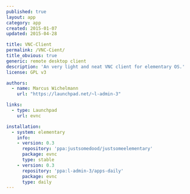 ```yaml
---
published: true
layout: app
category: app
created: 2015-01-07
updated: 2015-04-28

title: VNC-Client
permalink: /VNC-Cient/
title_obvious: true
generic: remote desktop client
description: 'An very light and neat VNC client for elementary OS.'
license: GPL v3

authors:
  - name: Marcus Wichelmann
    url: "https://launchpad.net/~l-admin-3"

links:
  - type: Launchpad
    url: evnc

installation:
  - system: elementary
    info:
    - version: 0.3
      repository: 'ppa:justsomedood/justsomeelementary'
      package: evnc
      type: stable
    - version: 0.3
      repository: 'ppa:l-admin-3/apps-daily'
      package: evnc
      type: daily
---
```

